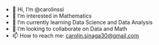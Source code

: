 - 👋 Hi, I’m @carolinssi
- 👀 I’m interested in Mathematics
- 🌱 I’m currently learning Data Science and Data Analysis
- 💞️ I’m looking to collaborate on Data and Math
- 📫 How to reach me: carolin.sinaga30@gmail.com

<!---
carolinssi/carolinssi is a ✨ special ✨ repository because its `README.md` (this file) appears on your GitHub profile.
You can click the Preview link to take a look at your changes.
--->
